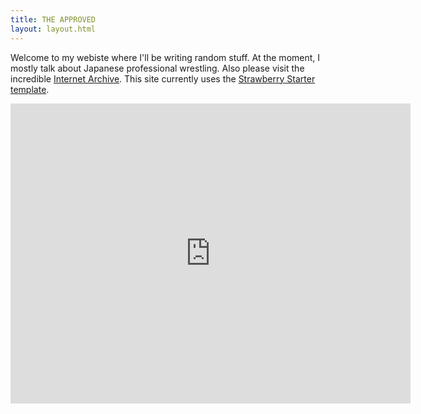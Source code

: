 ```yaml
---
title: THE APPROVED
layout: layout.html
---
```


Welcome to my webiste where I'll be writing random stuff. At the moment, I mostly talk about Japanese professional wrestling. Also please visit the incredible [Internet Archive](https://archive.org/). This site currently uses the [Strawberry Starter template](https://strawberrystarter.neocities.org/).

<iframe src="https://archive.org/embed/approved_match_picks_12_2024/(12.29)+%7BSTARDOM%7D+Natsupoi+vs.+Starlight+Kid+%5BWonder+Of+Stardom+Championship%5D+(DREAM+QUEENDOM+2024).mp4" width="640" height="480" frameborder="0" webkitallowfullscreen="true" mozallowfullscreen="true" allowfullscreen></iframe>
